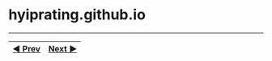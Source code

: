 # hyiprating.github.io
***
|[:arrow_backward: Prev](https://github.com/hyip/monitor)|[Next :arrow_forward:](https://github.com/hyiprating/hyiprating.github.io/wiki/Introduction)|
|:----|----:|
